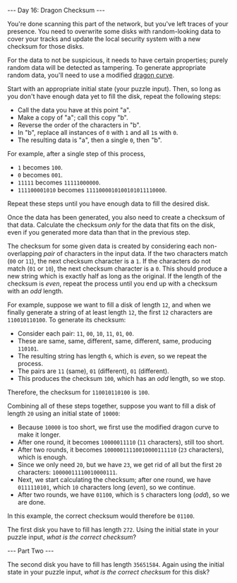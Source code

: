 --- Day 16: Dragon Checksum ---

You're done scanning this part of the network, but you've left traces of your
presence. You need to overwrite some disks with random-looking data to cover
your tracks and update the local security system with a new checksum for those
disks.

For the data to not be suspicious, it needs to have certain properties; purely
random data will be detected as tampering. To generate appropriate random data,
you'll need to use a modified [dragon curve](https://en.wikipedia.org/wiki/Dragon_curve).

Start with an appropriate initial state (your puzzle input). Then, so long as
you don't have enough data yet to fill the disk, repeat the following steps:

* Call the data you have at this point "a".
* Make a copy of "a"; call this copy "b".
* Reverse the order of the characters in "b".
* In "b", replace all instances of `0` with `1` and all `1`s with `0`.
* The resulting data is "a", then a single `0`, then "b".

For example, after a single step of this process,

* `1` becomes `100`.
* `0` becomes `001`.
* `11111` becomes `11111000000`.
* `111100001010` becomes `1111000010100101011110000`.

Repeat these steps until you have enough data to fill the desired disk.

Once the data has been generated, you also need to create a checksum of that
data. Calculate the checksum *only* for the data that fits on the disk, even if
you generated more data than that in the previous step.

The checksum for some given data is created by considering each non-overlapping
*pair* of characters in the input data. If the two characters match (`00` or `11`),
the next checksum character is a `1`. If the characters do not match (`01` or `10`),
the next checksum character is a `0`. This should produce a new string which is
exactly half as long as the original. If the length of the checksum is *even*,
repeat the process until you end up with a checksum with an *odd* length.

For example, suppose we want to fill a disk of length `12`, and when we finally
generate a string of at least length `12`, the first `12` characters
are `110010110100`. To generate its checksum:

* Consider each pair: `11`, `00`, `10`, `11`, `01`, `00`.
* These are same, same, different, same, different, same, producing `110101`.
* The resulting string has length `6`, which is *even*, so we repeat the process.
* The pairs are `11` (same), `01` (different), `01` (different).
* This produces the checksum `100`, which has an *odd* length, so we stop.

Therefore, the checksum for `110010110100` is `100`.

Combining all of these steps together, suppose you want to fill a disk of length
`20` using an initial state of `10000`:

* Because `10000` is too short, we first use the modified dragon curve to make it
  longer.
* After one round, it becomes `10000011110` (`11` characters), still too short.
* After two rounds, it becomes `10000011110010000111110` (`23` characters), which is
  enough.
* Since we only need `20`, but we have `23`, we get rid of all but the first `20`
  characters: `10000011110010000111`.
* Next, we start calculating the checksum; after one round, we have `0111110101`,
  which `10` characters long (*even*), so we continue.
* After two rounds, we have `01100`, which is `5` characters long (*odd*), so we are
  done.

In this example, the correct checksum would therefore be `01100`.

The first disk you have to fill has length `272`. Using the initial state in your
puzzle input, *what is the correct checksum*?

--- Part Two ---

The second disk you have to fill has length `35651584`. Again using the initial
state in your puzzle input, *what is the correct checksum* for this disk?

